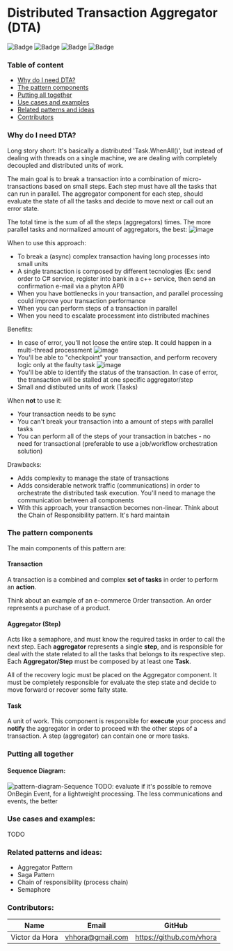 # Distributed Transaction Aggregator (DTA)

![Badge](https://img.shields.io/badge/status-work%20in%20progress-yellow)
![Badge](https://img.shields.io/badge/topics-architecture-blue)
![Badge](https://img.shields.io/badge/topics-distributed%20services-blue)
![Badge](https://img.shields.io/badge/topics-cloud-blue)

### Table of content
   * [Why do I need DTA?](#why-do-i-need-dta)
   * [The pattern components](#the-pattern-components)
   * [Putting all together](#putting-all-together)
   * [Use cases and examples](#use-cases-and-examples)
   * [Related patterns and ideas](#related-patterns-and-ideas)
   * [Contributors](#contributors)

### Why do I need DTA?

Long story short: It's basically a distributed 'Task.WhenAll()', but instead of dealing with threads on a single machine, we are dealing with completely decoupled and distributed units of work.

The main goal is to break a transaction into a combination of micro-transactions based on small steps. Each step must have all the tasks that can run in parallel. The aggregator component for each step, should evaluate the state of all the tasks and decide to move next or call out an error state.

The total time is the sum of all the steps (aggregators) times. The more parallel tasks and normalized amount of aggregators, the best:
![image](https://user-images.githubusercontent.com/8673745/213585812-01330065-13d7-48fd-996e-f4e3521877be.png)

When to use this approach:
+ To break a (async) complex transaction having long processes into small units
+ A single transaction is composed by different tecnologies (Ex: send order to C# service, register into bank in a c++ service, then send an confirmation e-mail via a phyton API)
+ When you have bottlenecks in your transaction, and parallel processing could improve your transaction performance
+ When you can perform steps of a transaction in parallel
+ When you need to escalate processment into distributed machines

Benefits:
+ In case of error, you'll not loose the entire step. It could happen in a multi-thread processment
![image](https://user-images.githubusercontent.com/8673745/213585572-9eed26f2-5d8f-42f7-a2a5-d5689dd8d41f.png)
+ You'll be able to "checkpoint" your transaction, and perform recovery logic only at the faulty task
![image](https://user-images.githubusercontent.com/8673745/213585776-5b4d11ab-084e-4ba2-9ff3-aaa0967bde2f.png)
+ You'll be able to identify the status of the transaction. In case of error, the transaction will be stalled at one specific aggregator/step
+ Small and distibuted units of work (Tasks)

When **not** to use it:
- Your transaction needs to be sync
- You can't break your transaction into a amount of steps with parallel tasks
- You can perform all of the steps of your transaction in batches - no need for transactional (preferable to use a job/workflow orchestration solution)

Drawbacks:
- Adds complexity to manage the state of transactions
- Adds considerable network traffic (communications) in order to orchestrate the distributed task execution. You'll need to manage the communication between all components
- With this approach, your transaction becomes non-linear. Think about the Chain of Responsibility pattern. It's hard maintain

### The pattern components

The main components of this pattern are:

#### Transaction

A transaction is a combined and complex **set of tasks** in order to perform an **action**.

Think about an example of an e-commerce Order transaction. An order represents a purchase of a product.

#### Aggregator (Step)

Acts like a semaphore, and must know the required tasks in order to call the next step. Each **aggregator** represents a single **step**, and is responsible for deal with the state related to all the tasks that belongs to its respective step. Each **Aggregator/Step** must be composed by at least one **Task**.

All of the recovery logic must be placed on the Aggregator component. It must be completely responsible for evaluate the step state and decide to move forward or recover some falty state.

#### Task

A unit of work. This component is responsible for **execute** your process and **notify** the aggregator in order to proceed with the other steps of a transaction. A step (aggregator) can contain one or more tasks.

### Putting all together
#### Sequence Diagram:

![pattern-diagram-Sequence](https://user-images.githubusercontent.com/8673745/213585083-ceb95021-6c14-4cc9-9769-0de903f2dd6b.png)
TODO: evaluate if it's possible to remove OnBegin Event, for a lightweight processing. The less communications and events, the better

### Use cases and examples:
TODO

### Related patterns and ideas:
- Aggregator Pattern
- Saga Pattern
- Chain of responsibility (process chain)
- Semaphore

### Contributors: 
|Name|Email|GitHub|
| -------- | -------- | -------- |
|Victor da Hora|vhhora@gmail.com|https://github.com/vhora|
